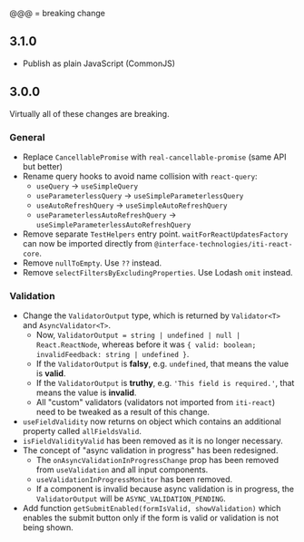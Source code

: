﻿@@@ = breaking change

## 3.1.0

-   Publish as plain JavaScript (CommonJS)

## 3.0.0

Virtually all of these changes are breaking.

### General

-   Replace `CancellablePromise` with `real-cancellable-promise` (same API but
    better)
-   Rename query hooks to avoid name collision with `react-query`:
    -   `useQuery` -> `useSimpleQuery`
    -   `useParameterlessQuery` -> `useSimpleParameterlessQuery`
    -   `useAutoRefreshQuery` -> `useSimpleAutoRefreshQuery`
    -   `useParameterlessAutoRefreshQuery` ->
        `useSimpleParameterlessAutoRefreshQuery`
-   Remove separate `TestHelpers` entry point. `waitForReactUpdatesFactory` can
    now be imported directly from `@interface-technologies/iti-react-core`.
-   Remove `nullToEmpty`. Use `??` instead.
-   Remove `selectFiltersByExcludingProperties`. Use Lodash `omit` instead.

### Validation

-   Change the `ValidatorOutput` type, which is returned by `Validator<T>` and
    `AsyncValidator<T>`.
    -   Now, `ValidatorOutput = string | undefined | null | React.ReactNode`,
        whereas before it was `{ valid: boolean; invalidFeedback: string | undefined }`.
    -   If the `ValidatorOutput` is **falsy**, e.g. `undefined`, that means the
        value is **valid**.
    -   If the `ValidatorOutput` is **truthy**, e.g. `'This field is required.'`, that means the value is **invalid**.
    -   All "custom" validators (validators not imported from `iti-react`) need
        to be tweaked as a result of this change.
-   `useFieldValidity` now returns on object which contains an additional
    property called `allFieldsValid`.
-   `isFieldValidityValid` has been removed as it is no longer necessary.
-   The concept of "async validation in progress" has been redesigned.
    -   The `onAsyncValidationInProgressChange` prop has been removed from
        `useValidation` and all input components.
    -   `useValidationInProgressMonitor` has been removed.
    -   If a component is invalid because async validation is in progress, the
        `ValidatorOutput` will be `ASYNC_VALIDATION_PENDING`.
-   Add function `getSubmitEnabled(formIsValid, showValidation)` which
    enables the submit button only if the form is valid or validation is not being
    shown.
